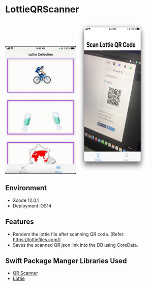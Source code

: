 # LottieQRScanner

<img src="https://github.com/apple-avadhesh/LottieQRScanner/blob/main/Library_Sample.gif" width="222" height="400">    <img src="https://github.com/apple-avadhesh/LottieQRScanner/blob/main/Scanner_Sample.png" width="222" height="480"> 

## Environment
- Xcode 12.0.1
- Deployment iOS14

## Features
- Renders the lottie file after scanning QR code. [Refer: https://lottiefiles.com/]
- Saves the scanned QR json link into the DB using CoreData.

## Swift Package Manger Libraries Used
 - [QR Scanner](https://github.com/heart/CarBode-Barcode-Scanner-For-SwiftUI)
 - [Lottie](https://github.com/airbnb/lottie-ios.git)


